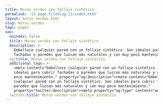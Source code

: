 ```yaml
---
title: Muros verdes con follaje sintético
permalink: '{{ page.fileSlug }}/index.html'
layout: muros-verdes.html
slug: muros-verdes
tags: pages
seo:
  noindex: false
  title: Muros verdes con follaje sintético
  description: >-
    Embellece cualquier pared con un follaje sintético. Son ideales para cubrir
    fachadas o paredes que luzcan más naturales y con muy poco mantenimiento.
  og:title: Muros verdes con follaje sintético
  additional_tags: >-
    <meta content="Embellece cualquier pared con un follaje sintético. Son
    ideales para cubrir fachadas o paredes que luzcan más naturales y con muy
    poco mantenimiento." property="og:description"><meta content="Embellece
    cualquier pared con un follaje sintético. Son ideales para cubrir fachadas o
    paredes que luzcan más naturales y con muy poco mantenimiento."
    property="twitter:description"><meta property="og:type" content="website">
  twitter:title: Muros verdes con follaje sintético
---
```



